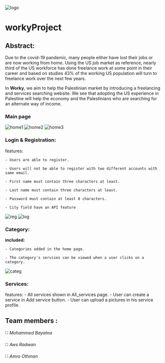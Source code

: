 ![logo](https://user-images.githubusercontent.com/81506483/124640104-9f5b8280-de95-11eb-8750-a0f3f1a6b38b.png)

# workyProject

## Abstract:

Due to the covid-19 pandemic, many people either have lost their jobs or are now working from home. Using the US job market as reference, nearly third of the US workforce has done freelance work at some point in their career and based on studies 43% of the working US population will turn to freelance work over the next few years.

In **Worky**, we aim to help the Palestinian market by introducing a freelancing and services searching website. We see that adopting the US experience in Palestine will help the economy and the Palestinians who are searching for an alternate way of income.



### Main page
![home1](https://user-images.githubusercontent.com/81506483/124643692-0b3fea00-de9a-11eb-8e17-521710f274ab.png)
![home2](https://user-images.githubusercontent.com/81506483/124643474-cddb5c80-de99-11eb-9769-a888ee8b1253.png)
![home3](https://user-images.githubusercontent.com/81506483/124643550-e186c300-de99-11eb-9860-53d6fc355166.png)


### Login & Registration: 

  features:
  
    - Users are able to register.
    
    - Users will not be able to register with two different accounts with same email.
    
    - First name must contain three characters at least.
    
    - Last name must contain three characters at least.
    
    - Password must contain at least 8 characters.
    
    - City field have an API feature  
    
    
   ![reg](https://user-images.githubusercontent.com/81506483/124644467-f9ab1200-de9a-11eb-8daf-753902cdb927.png)
   ![log](https://user-images.githubusercontent.com/81506483/124644491-ffa0f300-de9a-11eb-8275-a7dbdaf6d6f9.png)



### Category: 
    
   **included:**
    
    - Categories added in the home page.
    
    - The category's servises can be viewed when a user clicks on a category.
    
   ![categ](https://user-images.githubusercontent.com/81506483/124645277-e9dffd80-de9b-11eb-8a9d-186fb86f723c.png)



### Services: 

  features:
    - All services shown in All_services page.
    - User can create a service in Add service button.
    - User can upload a pictures in his service profile.
    





## Team members :

◻️ *Mohammed Bayatna*

◻️ *Aws Radwan*

◻️ *Amro Othman*
    

    
    











